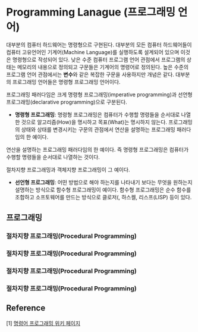 # Programming Lanague (프로그래밍 언어)

대부분의 컴퓨터 하드웨어는 명령형으르 구현된다. 대부분의 모든 컴퓨터 하드웨어들이 컴퓨터 고유언어인 기계어(Machine Language)를 실행하도록 
설계되어 있으며 이것은 명령형으로 작성되어 있다. 
낮은 수준 컴퓨터 프로그램 언어 관점에서 프로그램의 상태는 메모리의 내용으로 정의되고 구문들은 기계어의 명령어로 정의된다. 높은 수준의 프로그램 
언어 관점에서는 **변수**와 같은 복잡한 구문을 사용하지만 개념은 같다. 대부분의 프로그래밍 언어들은 명령형 프로그래밍 언어이다. 

프로그래밍 패러다임은 크게 명령형 프로그래밍(imperative programming)과 선언형 프로그래밍(declarative programming)으로 구분된다. 

* **명령형 프로그래밍**: 명령형 프로그래밍은 컴퓨터가 수행할 명령들을 순서대로 나열한 것으로 알고리즘(How)을 명시하고 목표(What)는 명시하지 않는다.
프로그래밍의 상태와 상태를 변경시키는 구문의 관점에서 연산을 설명하는 프로그래밍 패러다임의 한 예이다. 

연산을 설명하는 프로그래밍 패러다임의 한 예이다. 즉 명령형 프로그래밍은 컴퓨터가 수행할 명령들을 순서대로 나열하는 것이다.  

절차지향 프로그래밍과 객체지향 프로그래밍이 그 예이다. 

* **선언형 프로그래밍**: 어떤 방법으로 해야 하는지를 나타내기 보다는 무엇을 원하는지 설명하는 방식으로 함수형 프로그래밍이 예이다. 
함수형 프로그래밍은 순수 함수를 조합하고 소프토웨어를 만드는 방식으로 클로저(, 하스켈, 리스프(LISP) 등이 있다. 
 

## 프로그래밍


### 절차지향 프로그래밍(Procedural Programming)




### 절차지향 프로그래밍(Procedural Programming)




### 절차지향 프로그래밍(Procedural Programming)

### 절차지향 프로그래밍(Procedural Programming)


## Reference

[1] [명령어 프로그래밍 위키 페이지](https://ko.wikipedia.org/wiki/명령형_프로그래밍)
